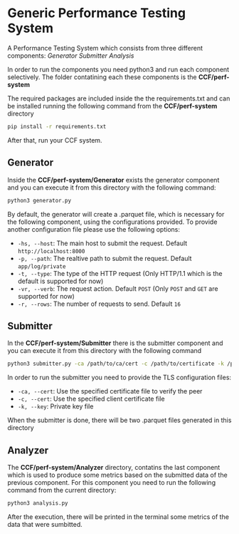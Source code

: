 # Generic Performance Testing System

 A Performance Testing System which consists from three different components:
*Generator*
*Submitter* 
*Analysis*

In order to run the components you need python3 and run each component selectively. The folder contatining each these components is the __CCF/perf-system__ 

The required packages are included inside the the requirements.txt and can be installed running the following command from the __CCF/perf-system__ directory
```sh
pip install -r requirements.txt
```
After that, run your CCF system.

## Generator
Inside the __CCF/perf-system/Generator__ exists the generator component and you can execute it from this directory with the following command:
```sh
python3 generator.py
```
By default, the generator will create a .parquet file, which is necessary for the following component, using the configurations provided. To provide another configuration file please use the following options:

- ```-hs, --host```: The main host to submit the request. Default `http://localhost:8000`
- ```-p, --path```: The realtive path to submit the request. Default `app/log/private`
- ```-t, --type```: The type of the HTTP request (Only HTTP/1.1 which is the default is supported for now)
- ```-vr, --verb```: The request action. Default `POST` (Only `POST` and `GET` are supported for now)
- ```-r, --rows```: The number of requests to send. Default `16` 

## Submitter
In the __CCF/perf-system/Submitter__ there is the submitter component and you can execute it from this directory with the following command
```sh
python3 submitter.py -ca /path/to/ca/cert -c /path/to/certificate -k /path/to/private/key
```
In order to run the submitter you need to provide the TLS configuration files:
- ```-ca, --cert```: Use the specified certificate file to verify the peer
- ```-c, --cert```: Use the specified client certificate file
- ```-k, --key```: Private key file

When the submitter is done, there will be two .parquet files generated in this directory

## Analyzer
The __CCF/perf-system/Analyzer__ directory, contatins the last component which is used to produce some metrics based on the submitted data of the previous component. For this component you need to run the following command from the current directory:
```sh
python3 analysis.py
```
After the execution, there will be printed in the terminal some metrics of the data that were sumbitted.